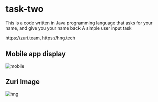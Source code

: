 # task-two

This is a code written in Java programming language that asks for your name, and give you your name back
A simple user input task


https://zuri.team,
https://hng.tech

## Mobile app display 

![mobile](https://user-images.githubusercontent.com/73750587/130068937-b267d3f0-96f5-45d0-8a78-59588769ba57.gif)


## Zuri Image
![hng](https://user-images.githubusercontent.com/73750587/129885746-f0db2071-a123-41e9-bd5a-d31449720f10.png)
